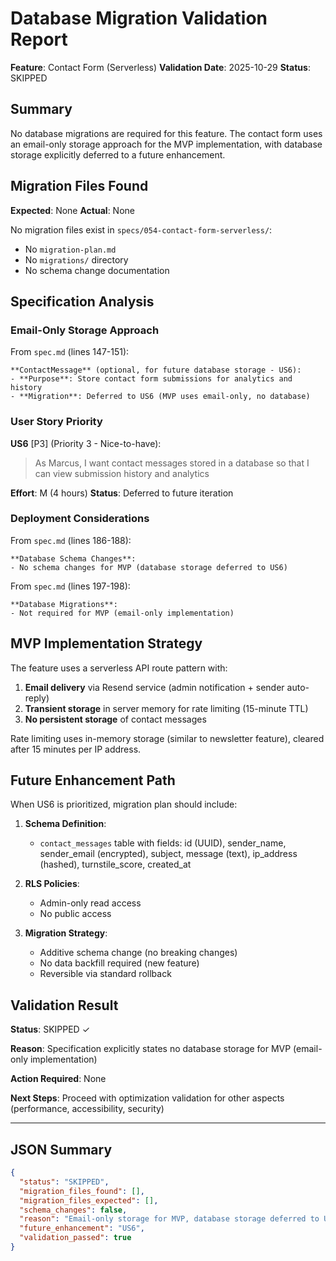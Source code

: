 # Database Migration Validation Report

**Feature**: Contact Form (Serverless)
**Validation Date**: 2025-10-29
**Status**: SKIPPED

## Summary

No database migrations are required for this feature. The contact form uses an email-only storage approach for the MVP implementation, with database storage explicitly deferred to a future enhancement.

## Migration Files Found

**Expected**: None
**Actual**: None

No migration files exist in `specs/054-contact-form-serverless/`:
- No `migration-plan.md`
- No `migrations/` directory
- No schema change documentation

## Specification Analysis

### Email-Only Storage Approach

From `spec.md` (lines 147-151):

```
**ContactMessage** (optional, for future database storage - US6):
- **Purpose**: Store contact form submissions for analytics and history
- **Migration**: Deferred to US6 (MVP uses email-only, no database)
```

### User Story Priority

**US6** [P3] (Priority 3 - Nice-to-have):
> As Marcus, I want contact messages stored in a database so that I can view submission history and analytics

**Effort**: M (4 hours)
**Status**: Deferred to future iteration

### Deployment Considerations

From `spec.md` (lines 186-188):

```
**Database Schema Changes**:
- No schema changes for MVP (database storage deferred to US6)
```

From `spec.md` (lines 197-198):

```
**Database Migrations**:
- Not required for MVP (email-only implementation)
```

## MVP Implementation Strategy

The feature uses a serverless API route pattern with:
1. **Email delivery** via Resend service (admin notification + sender auto-reply)
2. **Transient storage** in server memory for rate limiting (15-minute TTL)
3. **No persistent storage** of contact messages

Rate limiting uses in-memory storage (similar to newsletter feature), cleared after 15 minutes per IP address.

## Future Enhancement Path

When US6 is prioritized, migration plan should include:

1. **Schema Definition**:
   - `contact_messages` table with fields: id (UUID), sender_name, sender_email (encrypted), subject, message (text), ip_address (hashed), turnstile_score, created_at

2. **RLS Policies**:
   - Admin-only read access
   - No public access

3. **Migration Strategy**:
   - Additive schema change (no breaking changes)
   - No data backfill required (new feature)
   - Reversible via standard rollback

## Validation Result

**Status**: SKIPPED ✓

**Reason**: Specification explicitly states no database storage for MVP (email-only implementation)

**Action Required**: None

**Next Steps**: Proceed with optimization validation for other aspects (performance, accessibility, security)

---

## JSON Summary

```json
{
  "status": "SKIPPED",
  "migration_files_found": [],
  "migration_files_expected": [],
  "schema_changes": false,
  "reason": "Email-only storage for MVP, database storage deferred to US6 (Priority 3)",
  "future_enhancement": "US6",
  "validation_passed": true
}
```
